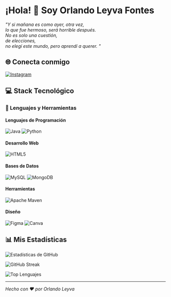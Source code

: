# ¡Hola! 👋 Soy Orlando Leyva Fontes

*"Y si mañana es como ayer, otra vez,  
lo que fue hermoso, será horrible después.  
No es solo una cuestión,  
de elecciones,  
no elegí este mundo, pero aprendí a querer.  "*

## 🌐 Conecta conmigo
[![Instagram](https://img.shields.io/badge/Instagram-%23E4405F.svg?logo=Instagram&logoColor=white)](https://instagram.com/orlandoleyf)

## 💻 Stack Tecnológico

### 🔧 Lenguajes y Herramientas

#### Lenguajes de Programación
![Java](https://img.shields.io/badge/java-%23ED8B00.svg?style=for-the-badge&logo=openjdk&logoColor=white)
![Python](https://img.shields.io/badge/python-3670A0?style=for-the-badge&logo=python&logoColor=ffdd54)

#### Desarrollo Web
![HTML5](https://img.shields.io/badge/html5-%23E34F26.svg?style=for-the-badge&logo=html5&logoColor=white)

#### Bases de Datos
![MySQL](https://img.shields.io/badge/mysql-4479A1.svg?style=for-the-badge&logo=mysql&logoColor=white)
![MongoDB](https://img.shields.io/badge/MongoDB-%234ea94b.svg?style=for-the-badge&logo=mongodb&logoColor=white)

#### Herramientas
![Apache Maven](https://img.shields.io/badge/Apache%20Maven-C71A36?style=for-the-badge&logo=Apache%20Maven&logoColor=white)

#### Diseño
![Figma](https://img.shields.io/badge/figma-%23F24E1E.svg?style=for-the-badge&logo=figma&logoColor=white)
![Canva](https://img.shields.io/badge/Canva-%2300C4CC.svg?style=for-the-badge&logo=Canva&logoColor=white)

## 📊 Mis Estadísticas

![Estadísticas de GitHub](https://github-readme-stats.vercel.app/api?username=OrlandoLeyvaFontes&show_icons=true&theme=tokyonight)

![GitHub Streak](https://github-readme-streak-stats.herokuapp.com/?user=OrlandoLeyvaFontes&theme=tokyonight&hide_border=true)

![Top Lenguajes](https://github-readme-stats.vercel.app/api/top-langs/?username=OrlandoLeyvaFontes&theme=tokyonight&hide_border=true&include_all_commits=true&count_private=true&layout=compact)

---

*Hecho con ❤️ por Orlando Leyva*


<!-- Creado con ❤️ por Orlando Leyva -->
